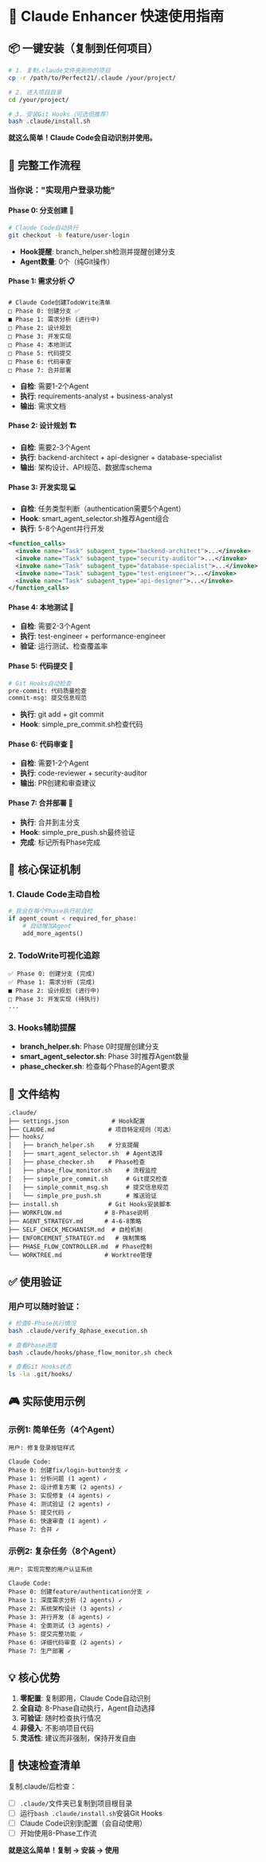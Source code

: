 # 🚀 Claude Enhancer 快速使用指南

## 📦 一键安装（复制到任何项目）

```bash
# 1. 复制.claude文件夹到你的项目
cp -r /path/to/Perfect21/.claude /your/project/

# 2. 进入项目目录
cd /your/project/

# 3. 安装Git Hooks（可选但推荐）
bash .claude/install.sh
```

**就这么简单！Claude Code会自动识别并使用。**

## 🎯 完整工作流程

### 当你说："实现用户登录功能"

#### Phase 0: 分支创建 🌿
```bash
# Claude Code自动执行
git checkout -b feature/user-login
```
- **Hook提醒**: branch_helper.sh检测并提醒创建分支
- **Agent数量**: 0个（纯Git操作）

#### Phase 1: 需求分析 📋
```
# Claude Code创建TodoWrite清单
□ Phase 0: 创建分支 ✅
■ Phase 1: 需求分析 (进行中)
□ Phase 2: 设计规划
□ Phase 3: 开发实现
□ Phase 4: 本地测试
□ Phase 5: 代码提交
□ Phase 6: 代码审查
□ Phase 7: 合并部署
```
- **自检**: 需要1-2个Agent
- **执行**: requirements-analyst + business-analyst
- **输出**: 需求文档

#### Phase 2: 设计规划 🏗️
- **自检**: 需要2-3个Agent
- **执行**: backend-architect + api-designer + database-specialist
- **输出**: 架构设计、API规范、数据库schema

#### Phase 3: 开发实现 💻
- **自检**: 任务类型判断（authentication需要5个Agent）
- **Hook**: smart_agent_selector.sh推荐Agent组合
- **执行**: 5-8个Agent并行开发
```xml
<function_calls>
  <invoke name="Task" subagent_type="backend-architect">...</invoke>
  <invoke name="Task" subagent_type="security-auditor">...</invoke>
  <invoke name="Task" subagent_type="database-specialist">...</invoke>
  <invoke name="Task" subagent_type="test-engineer">...</invoke>
  <invoke name="Task" subagent_type="api-designer">...</invoke>
</function_calls>
```

#### Phase 4: 本地测试 🧪
- **自检**: 需要2-3个Agent
- **执行**: test-engineer + performance-engineer
- **验证**: 运行测试、检查覆盖率

#### Phase 5: 代码提交 📝
```bash
# Git Hooks自动检查
pre-commit: 代码质量检查
commit-msg: 提交信息规范
```
- **执行**: git add + git commit
- **Hook**: simple_pre_commit.sh检查代码

#### Phase 6: 代码审查 👀
- **自检**: 需要1-2个Agent
- **执行**: code-reviewer + security-auditor
- **输出**: PR创建和审查建议

#### Phase 7: 合并部署 🚀
- **执行**: 合并到主分支
- **Hook**: simple_pre_push.sh最终验证
- **完成**: 标记所有Phase完成

## 🔧 核心保证机制

### 1. Claude Code主动自检
```python
# 我会在每个Phase执行前自检
if agent_count < required_for_phase:
    # 自动增加Agent
    add_more_agents()
```

### 2. TodoWrite可视化追踪
```
✅ Phase 0: 创建分支 (完成)
✅ Phase 1: 需求分析 (完成)
■ Phase 2: 设计规划 (进行中)
□ Phase 3: 开发实现 (待执行)
...
```

### 3. Hooks辅助提醒
- **branch_helper.sh**: Phase 0时提醒创建分支
- **smart_agent_selector.sh**: Phase 3时推荐Agent数量
- **phase_checker.sh**: 检查每个Phase的Agent要求

## 📁 文件结构

```
.claude/
├── settings.json            # Hook配置
├── CLAUDE.md               # 项目特定规则（可选）
├── hooks/
│   ├── branch_helper.sh    # 分支提醒
│   ├── smart_agent_selector.sh  # Agent选择
│   ├── phase_checker.sh    # Phase检查
│   ├── phase_flow_monitor.sh    # 流程监控
│   ├── simple_pre_commit.sh     # Git提交检查
│   ├── simple_commit_msg.sh     # 提交信息规范
│   └── simple_pre_push.sh       # 推送验证
├── install.sh              # Git Hooks安装脚本
├── WORKFLOW.md            # 8-Phase说明
├── AGENT_STRATEGY.md      # 4-6-8策略
├── SELF_CHECK_MECHANISM.md  # 自检机制
├── ENFORCEMENT_STRATEGY.md   # 强制策略
├── PHASE_FLOW_CONTROLLER.md  # Phase控制
└── WORKTREE.md            # Worktree管理
```

## ✅ 使用验证

### 用户可以随时验证：
```bash
# 检查8-Phase执行情况
bash .claude/verify_8phase_execution.sh

# 查看Phase进度
bash .claude/hooks/phase_flow_monitor.sh check

# 查看Git Hooks状态
ls -la .git/hooks/
```

## 🎮 实际使用示例

### 示例1: 简单任务（4个Agent）
```
用户: 修复登录按钮样式

Claude Code:
Phase 0: 创建fix/login-button分支 ✓
Phase 1: 分析问题 (1 agent) ✓
Phase 2: 设计修复方案 (2 agents) ✓
Phase 3: 实现修复 (4 agents) ✓
Phase 4: 测试验证 (2 agents) ✓
Phase 5: 提交代码 ✓
Phase 6: 快速审查 (1 agent) ✓
Phase 7: 合并 ✓
```

### 示例2: 复杂任务（8个Agent）
```
用户: 实现完整的用户认证系统

Claude Code:
Phase 0: 创建feature/authentication分支 ✓
Phase 1: 深度需求分析 (2 agents) ✓
Phase 2: 系统架构设计 (3 agents) ✓
Phase 3: 并行开发 (8 agents) ✓
Phase 4: 全面测试 (3 agents) ✓
Phase 5: 提交完整功能 ✓
Phase 6: 详细代码审查 (2 agents) ✓
Phase 7: 生产部署 ✓
```

## 💡 核心优势

1. **零配置**: 复制即用，Claude Code自动识别
2. **全自动**: 8-Phase自动执行，Agent自动选择
3. **可验证**: 随时检查执行情况
4. **非侵入**: 不影响项目代码
5. **灵活性**: 建议而非强制，保持开发自由

## 🚦 快速检查清单

复制.claude/后检查：
- [ ] `.claude/`文件夹已复制到项目根目录
- [ ] 运行`bash .claude/install.sh`安装Git Hooks
- [ ] Claude Code识别到配置（会自动使用）
- [ ] 开始使用8-Phase工作流

**就是这么简单！复制 → 安装 → 使用**